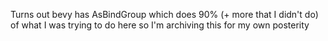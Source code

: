 Turns out bevy has AsBindGroup which does 90% (+ more that I didn't do) of what I was trying to do here so I'm archiving this for my own posterity 
